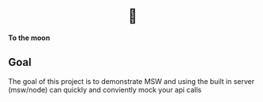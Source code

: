 <div>
    <h1 align='center'>🚀</h1>
    <strong>To the moon</strong>
</div>

## Goal

The goal of this project is to demonstrate MSW and using the built in server (msw/node) can quickly and conviently mock your api calls
